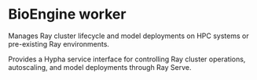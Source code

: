 # BioEngine worker

Manages Ray cluster lifecycle and model deployments on HPC systems or pre-existing Ray environments.

Provides a Hypha service interface for controlling Ray cluster operations, autoscaling, and model deployments through Ray Serve.
